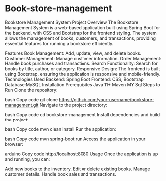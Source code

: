 # Book-store-management

Bookstore Management System
Project Overview
The Bookstore Management System is a web-based application built using Spring Boot for the backend, with CSS and Bootstrap for the frontend styling. The system allows the management of books, customers, and transactions, providing essential features for running a bookstore efficiently.

Features
Book Management: Add, update, view, and delete books.
Customer Management: Manage customer information.
Order Management: Handle book purchases and transactions.
Search Functionality: Search for books by title, author, or category.
Responsive Design: The frontend is built using Bootstrap, ensuring the application is responsive and mobile-friendly.
Technologies Used
Backend: Spring Boot
Frontend: CSS, Bootstrap
Database:MySQL
Installation
Prerequisites
Java 11+
Maven
MY Sql
Steps to Run
Clone the repository:

bash
Copy code
git clone https://github.com/your-username/bookstore-management.git
Navigate to the project directory:

bash
Copy code
cd bookstore-management
Install dependencies and build the project:

bash
Copy code
mvn clean install
Run the application:

bash
Copy code
mvn spring-boot:run
Access the application in your browser:

arduino
Copy code
http://localhost:8080
Usage
Once the application is up and running, you can:

Add new books to the inventory.
Edit or delete existing books.
Manage customer details.
Handle book sales and transactions.
